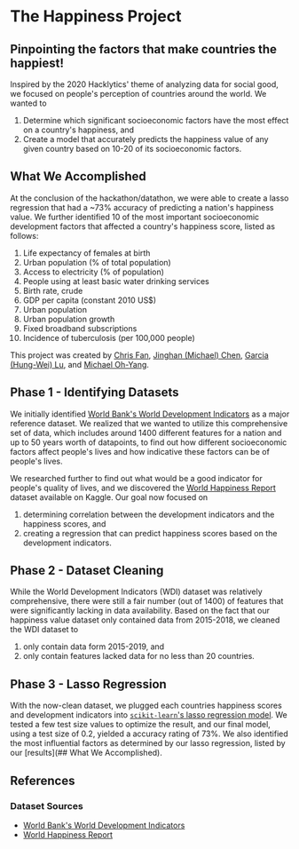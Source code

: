 # The Happiness Project

## Pinpointing the factors that make countries the happiest!
Inspired by the 2020 Hacklytics' theme of analyzing data for social good, we focused on people's perception of countries around the world. We wanted to
1. Determine which significant socioeconomic factors have the most effect on a country's happiness, and
2. Create a model that accurately predicts the happiness value of any given country based on 10-20 of its socioeconomic factors. 

## What We Accomplished
At the conclusion of the hackathon/datathon, we were able to create a lasso regression that had a ~73% accuracy of predicting a nation's happiness value. We further identified 10 of the most important socioeconomic development factors that affected a country's happiness score, listed as follows:
1. Life expectancy of females at birth
2. Urban population (% of total population)
3. Access to electricity (% of population)
4. People using at least basic water drinking services
5. Birth rate, crude
6. GDP per capita (constant 2010 US$)
7. Urban population
8. Urban population growth
9. Fixed broadband subscriptions
10. Incidence of tuberculosis (per 100,000 people)

This project was created by [Chris Fan](github.com/chrisfence), [Jinghan (Michael) Chen](github.com/Michaelchen1116), [Garcia (Hung-Wei) Lu](github.com/gargargargar), and [Michael Oh-Yang](github.com/michaelohyang).

## Phase 1 - Identifying Datasets

We initially identified [World Bank's World Development Indicators](https://datacatalog.worldbank.org/dataset/world-development-indicators) as a major reference dataset. We realized that we wanted to utilize this comprehensive set of data, which includes around 1400 different features for a nation and up to 50 years worth of datapoints, to find out how different socioeconomic factors affect people's lives and how indicative these factors can be of people's lives.

We researched further to find out what would be a good indicator for people's quality of lives, and we discovered the [World Happiness Report](https://www.kaggle.com/unsdsn/world-happiness) dataset available on Kaggle. Our goal now focused on
1. determining correlation between the development indicators and the happiness scores, and
2. creating a regression that can predict happiness scores based on the development indicators.

## Phase 2 - Dataset Cleaning
While the World Development Indicators (WDI) dataset was relatively comprehensive, there were still a fair number (out of 1400) of features that were significantly lacking in data availability. Based on the fact that our happiness value dataset only contained data from 2015-2018, we cleaned the WDI dataset to
1. only contain data form 2015-2019, and
2. only contain features lacked data for no less than 20 countries.


## Phase 3 - Lasso Regression
With the now-clean dataset, we plugged each countries happiness scores and development indicators into [`scikit-learn`'s lasso regression model](https://scikit-learn.org/stable/modules/generated/sklearn.linear_model.Lasso.html). We tested a few test size values to optimize the result, and our final model, using a test size of 0.2, yielded a accuracy rating of 73%. We also identified the most influential factors as determined by our lasso regression, listed by our [results](## What We Accomplished).

## References

### Dataset Sources
- [World Bank's World Development Indicators](https://datacatalog.worldbank.org/dataset/world-development-indicators)
- [World Happiness Report](https://www.kaggle.com/unsdsn/world-happiness)
